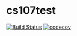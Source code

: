 # cs107test
[![Build Status](https://travis-ci.com/lhx3762/cs107test.svg?branch=main)](https://travis-ci.com/lhx3762/cs107test)
[![codecov](https://codecov.io/gh/lhx3762/cs107test/branch/main/graph/badge.svg?token=45J1K0QYLN)](undefined)
